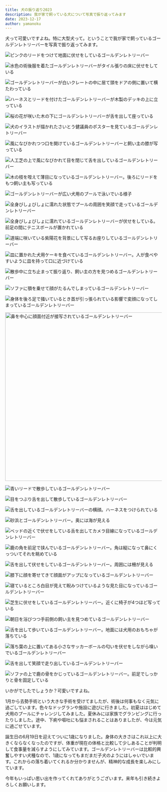```yaml
---
title: 犬の振り返り2023
description: 我が家で飼っている犬について写真で振り返ってみます
date: 2023-12-17
author: yamanoku
---
```


犬って可愛いですよね。特に大型犬って。ということで我が家で飼っているゴールデンレトリーバーを写真で振り返ってみます。

![ピンクのリードをつけて地面に伏せをしているゴールデンレトリーバー](https://i.gyazo.com/38779d47bcfa99cb28aebbe3ac8b2704.png)

![水色の術後服を着たゴールデンレトリーバーがタイル張りの床に伏せをしている](https://i.gyazo.com/77577997b078d6684c9db84604a00bed.png)

![ゴールデンレトリーバーが白いクレートの中に居て頭をドアの側に置いて横たわっている](https://i.gyazo.com/f236c5e1744d5779aca2cde91b161e7a.png)

![ハーネスとリードを付けたゴールデンレトリーバーが木製のデッキの上に立っている](https://i.gyazo.com/78e6a1d29fb787430d610077ca23b877.png)

![桜の花が咲いた木の下にゴールデンレトリーバーが舌を出して座っている](https://i.gyazo.com/ebb0fdbb39a8cb94b7acdcc8146964d7.png)

![犬のイラストが描かれたさいとう健議員のポスターを見ているゴールデンレトリーバー](https://i.gyazo.com/0f7fff6188b6d9cb33b1e42185c5f8e3.png)

![風になびかれつつ口を開けているゴールデンレトリーバーと飼い主の膝が写っている](https://i.gyazo.com/b44434829699ec632415c0beb13caaf8.png)

![人工芝の上で風になびかれて目を閉じて舌を出しているゴールデンレトリーバー](https://i.gyazo.com/9e690f2c47fb50060230bc9f14695b79.png)

![木の枝を咥えて薄目になっているゴールデンレトリーバー。後ろにリードをもつ飼い主も写っている](https://i.gyazo.com/6f74859d121f5e3b86e8e28aa10eb657.png)

![ゴールデンレトリーバーが広い犬用のプールで泳いでいる様子](https://i.gyazo.com/81142f94d92b1c351e05a68213a6285e.png)

![全身びしょびしょに濡れた状態でプールの周囲を笑顔で走っているゴールデンレトリーバー](https://i.gyazo.com/c45d374d35104531439a7fd74dd7b425.png)

![全身びしょびしょに濡れているゴールデンレトリーバーが伏せをしている。前足の間にテニスボールが置かれている](https://i.gyazo.com/fe4b3721c40466c9b5e731316ab6a9e2.png)

![道端に咲いている紫陽花を背景にして写るお座りしているゴールデンレトリーバー](https://i.gyazo.com/f1ecf709d3fb1c6ca22fb534b4e45147.png)

![皿に置かれた犬用ケーキを食べているゴールデンレトリーバー。人が食べやすいように皿を持って口に近づけている](https://i.gyazo.com/d4d894ded6ee4ff34ad0ea4d1d0e8d20.jpg)

![散歩中に立ち止まって振り返り、飼い主の方を見つめるゴールデンレトリーバー](https://i.gyazo.com/e4b3bac98c533e47c534c7ae52db1602.png)

![ソファに顎を乗せて顔がたるんでしまっているゴールデンレトリーバー](https://i.gyazo.com/4c75c490787a359e38a263ca5c045d85.png)

![身体を後ろ足で掻いているとき首が引っ張られている影響で変顔になってしまっているゴールデンレトリーバー](https://i.gyazo.com/24834117daccf483aab624b7dfa57962.png)

<p><img width="720" height="542" src="https://i.gyazo.com/384d58ea9c3cc54cb350782725cf3688.webp" alt="鼻を中心に顔面付近が接写されているゴールデンレトリーバー" loading="lazy"></p>

![青いリードで散歩しているゴールデンレトリーバー](https://i.gyazo.com/17793290f6ecd5c1d3a969ba4071a508.png)

![目をつぶり舌を出して散歩しているゴールデンレトリーバー](https://i.gyazo.com/87115791ee696d98fe3acca9987d87b1.png)

![舌を出しているゴールデンレトリーバーの横顔。ハーネスをつけられている](https://i.gyazo.com/fba0cc66dad2cfe3f189f56a3d35cb87.png)

![砂浜とゴールデンレトリーバー。奥には海が見える](https://i.gyazo.com/41b920139e4ff24094a717c42fb59239.png)

![ベッドの近くで伏せをしている舌を出してカメラ目線になっているゴールデンレトリーバー](https://i.gyazo.com/c76547078393ec113fed868d50818d4e.png)

![鹿の角を前足で挟んでいるゴールデンレトリーバー。角は縦になって鼻にくっついてそれを眺めている](https://i.gyazo.com/4db7530ad0a978c30f8e57af6114e39b.png)

![舌を出して伏せをしているゴールデンレトリーバー。周囲には柵が見える](https://i.gyazo.com/146b4f425bcaac1fee29fec2ca98ebf0.jpg)

![膝下に顔を寄せてきて顔面がアップになっているゴールデンレトリーバー](https://i.gyazo.com/c59b30a3b737927f89f6e82f42bac126.png)

![寝ているところ白目が見えて睨みつけているような見た目になっているゴールデンレトリーバー](https://i.gyazo.com/9e8b780dc23a9ad9498ce7ba5f3c15de.png)

![芝生に伏せをしているゴールデンレトリーバー。近くに椅子が4つほど写っている](https://i.gyazo.com/e8af5ad9499140acb449b6e477fa020b.png)

![朝日を浴びつつ手前側の飼い主を見つめているゴールデンレトリーバー](https://i.gyazo.com/311898ae5deff19f0a23cbeb769d0f53.png)

![舌を出して歩いているゴールデンレトリーバー。地面には犬用のおもちゃが落ちている](https://i.gyazo.com/fb41fbf4eabaaf9e9e4ac29716a65c71.png)

![落ち葉の上に置いてある小さなサッカーボールの匂いを伏せをしながら嗅いでいるゴールデンレトリーバー](https://i.gyazo.com/45c8273d0803ed64645c1e0be0c7ea79.png)

![舌を出して笑顔で走り出しているゴールデンレトリーバー](https://i.gyazo.com/2e9fa93d42f0c512b69c3161617bb890.png)

![ソファの上で鹿の骨をかじっているゴールデンレトリーバー。前足でしっかりと骨を固定している](https://i.gyazo.com/53e5b57743e7d9a9a5d2ab0e7030b840.png)

いかがでしたでしょうか？可愛いですよね。

1月から去勢手術という大きな手術を受けてましたが、術後は何事もなく元気に過ごしています。色々なドッグランや施設に遊びに行きました。初夏ははじめて犬用のプールにチャレンジしてみました。夏休みには家族でグランピングに行ったりしました。途中、下痢や嘔吐にも悩まされることはありましたが、今は元気に過ごせています。

誕生日の6月19日を迎えてついに1歳になりました。身体の大きさはこれ以上に大きくならなくなったのですが、体重が現在の体格と比較して少しあることが判明して食事量を減らすようにしてみています。ゴールデンレトリーバーは比較的興奮しやすい犬種なので、1歳になってもまだまだ子犬のようにはしゃいでいます。これからの落ち着いてくれるか分かりませんが、精神的な成長を楽しみにしています。

今年もいっぱい思い出を作ってくれてありがとうございます。来年も引き続きよろしくお願いします。
